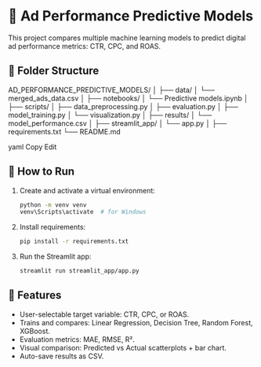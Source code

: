 # 🎯 Ad Performance Predictive Models

This project compares multiple machine learning models to predict digital ad performance metrics: CTR, CPC, and ROAS.

## 📁 Folder Structure

AD_PERFORMANCE_PREDICTIVE_MODELS/
│
├── data/
│ └── merged_ads_data.csv
│
├── notebooks/
│ └── Predictive models.ipynb
│
├── scripts/
│ ├── data_preprocessing.py
│ ├── evaluation.py
│ ├── model_training.py
│ └── visualization.py
│
├── results/
│ └── model_performance.csv
│
├── streamlit_app/
│ └── app.py
│
├── requirements.txt
└── README.md

yaml
Copy
Edit

## 🚀 How to Run

1. Create and activate a virtual environment:
    ```bash
    python -m venv venv
    venv\Scripts\activate  # for Windows
    ```

2. Install requirements:
    ```bash
    pip install -r requirements.txt
    ```

3. Run the Streamlit app:
    ```bash
    streamlit run streamlit_app/app.py
    ```

## 📌 Features
- User-selectable target variable: CTR, CPC, or ROAS.
- Trains and compares: Linear Regression, Decision Tree, Random Forest, XGBoost.
- Evaluation metrics: MAE, RMSE, R².
- Visual comparison: Predicted vs Actual scatterplots + bar chart.
- Auto-save results as CSV.